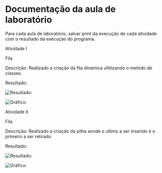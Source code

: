 # Documentação da aula de laboratório

Para cada aula de laboratório, salvar print da execução de cada atividade com o resultado da execução do programa.


Atividade I

Fila

Descrição:
    Realizado a criação da fila dinamica ultilizando o metódo de classes.

Resultado:

![Resultado:](img/atvdd1.png)

![Gráfico:](img/graficos_atvvd1.png)



Atividade II

Fila

Descrição:
    Realizado a criação da pilha aonde o ulitmo a ser inserido é o primeiro a ser retirado.

Resultado:

![Resultado:](img/atvdd2.png)

![Gráfico:](img/graficos_atvvd2.png)

